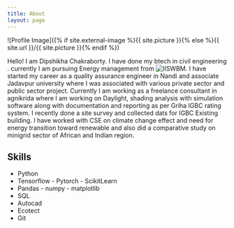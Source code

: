```yaml
---
title: About
layout: page
---
```

![Profile Image]({% if site.external-image %}{{ site.picture }}{% else %}{{ site.url }}/{{ site.picture }}{% endif %})

Hello! I am Dipshikha Chakraborty. I have done my btech in civil engineering . currently I am pursuing Energy management from ![IISWBM](https://www.iiswbm.edu/programs/degree-programs/mba-public-systems-two-years/course-overview/).
 I have started my career as a quality assurance engineer in Nandi and associate Jadavpur university where I was associated with various private sector and public sector project.
Currently I am working as a freelance consultant in agnikrida where I am working on Daylight, shading analysis with simulation software along with documentation and reporting as per Griha  IGBC rating system. I recently done a site survey and collected dats for IGBC Existing building. 
I have worked with CSE on climate change effect and need for energy transition toward renewable and also did a comparative study on minigrid sector of African and Indian region.

<h2>Skills</h2>

<ul class="skill-list">
	<li>Python</li>
	<li>Tensorflow - Pytorch - ScikitLearn</li>
	<li>Pandas - numpy - matplotlib</li>
	<li>SQL</li>
	<li>Autocad</li>
	<li>Ecotect</li>
	<li>Git</li>
</ul>

